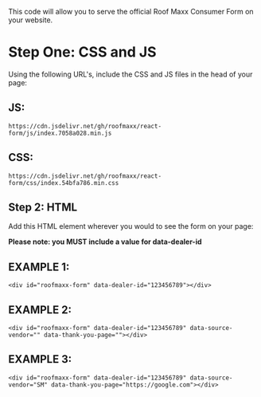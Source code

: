 This code will allow you to serve the official Roof Maxx Consumer Form on your website.

Step One: CSS and JS
===

Using the following URL's, include the CSS and JS files in the head of your page:

JS:
---

    https://cdn.jsdelivr.net/gh/roofmaxx/react-form/js/index.7058a028.min.js

CSS:
---

    https://cdn.jsdelivr.net/gh/roofmaxx/react-form/css/index.54bfa786.min.css


Step 2: HTML
---

Add this HTML element wherever you would to see the form on your page:

**Please note: you MUST include a value for data-dealer-id**

EXAMPLE 1:
---

    <div id="roofmaxx-form" data-dealer-id="123456789"></div>

EXAMPLE 2:
---

    <div id="roofmaxx-form" data-dealer-id="123456789" data-source-vendor="" data-thank-you-page=""></div>

EXAMPLE 3:
---

    <div id="roofmaxx-form" data-dealer-id="123456789" data-source-vendor="SM" data-thank-you-page="https://google.com"></div>
